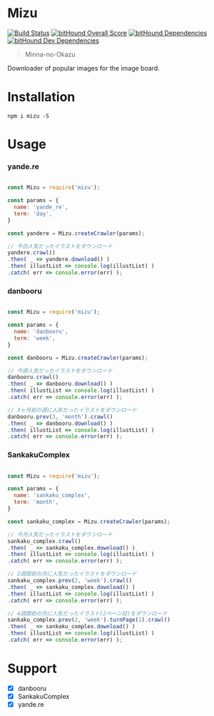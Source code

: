 Mizu
======

[![Build Status](https://travis-ci.org/eiurur/Mizu.svg?branch=master)](https://travis-ci.org/eiurur/Mizu)
[![bitHound Overall Score](https://www.bithound.io/github/eiurur/Mizu/badges/score.svg)](https://www.bithound.io/github/eiurur/Mizu)
[![bitHound Dependencies](https://www.bithound.io/github/eiurur/Mizu/badges/dependencies.svg)](https://www.bithound.io/github/eiurur/Mizu/master/dependencies/npm)
[![bitHound Dev Dependencies](https://www.bithound.io/github/eiurur/Mizu/badges/devDependencies.svg)](https://www.bithound.io/github/eiurur/Mizu/master/dependencies/npm)

> Minna-no-Okazu

Downloader of popular images for the image board.

# Installation

    npm i mizu -S

# Usage

### yande.re

```JavaScript

const Mizu = require('mizu');

const params = {
  name: 'yande_re',
  term: 'day',
}

const yandere = Mizu.createCrawler(params);

// 今日人気だったイラストをダウンロード
yandere.crawl()
.then( _ => yandere.download() )
.then( illustList => console.log(illustList) )
.catch( err => console.error(err) );

```

### danbooru

```JavaScript

const Mizu = require('mizu');

const params = {
  name: 'danbooru',
  term: 'week',
}

const danbooru = Mizu.createCrawler(params);

// 今週人気だったイラストをダウンロード
danbooru.crawl()
.then( _ => danbooru.download() )
.then( illustList => console.log(illustList) )
.catch( err => console.error(err) );

// 3ヶ月前の週に人気だったイラストをダウンロード
danbooru.prev(3, 'month').crawl()
.then( _ => danbooru.download() )
.then( illustList => console.log(illustList) )
.catch( err => console.error(err) );

```

### SankakuComplex

```JavaScript

const Mizu = require('mizu');

const params = {
  name: 'sankaku_complex',
  term: 'month',
}

const sankaku_complex = Mizu.createCrawler(params);

// 今月人気だったイラストをダウンロード
sankaku_complex.crawl()
.then( _ => sankaku_complex.download() )
.then( illustList => console.log(illustList) )
.catch( err => console.error(err) );

// 2週間前の月に人気だったイラストをダウンロード
sankaku_complex.prev(2, 'week').crawl()
.then( _ => sankaku_complex.download() )
.then( illustList => console.log(illustList) )
.catch( err => console.error(err) );

// 4週間前の月に人気だったイラスト(2ページ目)をダウンロード
sankaku_complex.prev(2, 'week').turnPage(1).crawl()
.then( _ => sankaku_complex.download() )
.then( illustList => console.log(illustList) )
.catch( err => console.error(err) );

```

# Support

- [x] danbooru
- [x] SankakuComplex
- [x] yande.re
